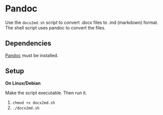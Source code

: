 Pandoc
=======
Use the `docx2md.sh` script to convert .docx files to .md (markdown) format.
The shell script uses pandoc to convert the files.

Dependencies
------------
[Pandoc](http://johnmacfarlane.net/pandoc/) must be installed.

Setup
-------
**On Linux/Debian**

Make the script executable. Then run it.
1. `chmod +x docx2md.sh`
2. `./docx2md.sh`
